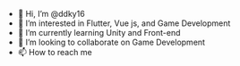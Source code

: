 - 👋 Hi, I’m @ddky16
- 👀 I’m interested in Flutter, Vue js, and Game Development
- 🌱 I’m currently learning Unity and Front-end
- 💞️ I’m looking to collaborate on Game Development
- 📫 How to reach me 

<!---
ddky16/ddky16 is a ✨ special ✨ repository because its `README.md` (this file) appears on your GitHub profile.
You can click the Preview link to take a look at your changes.
--->
